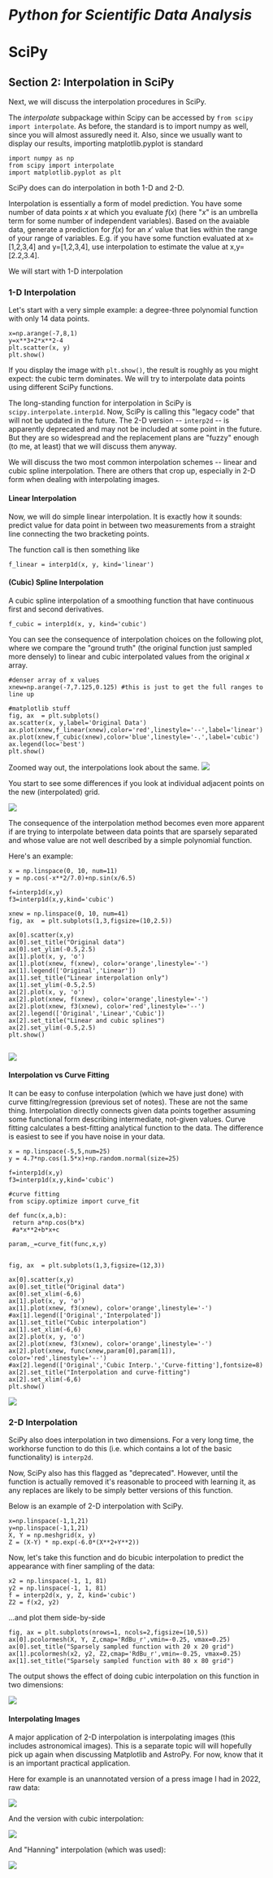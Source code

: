 # _Python for Scientific Data Analysis_

# SciPy

## Section 2: Interpolation in SciPy 

Next, we will discuss the interpolation procedures in SciPy.  

The _interpolate_ subpackage within Scipy can be accessed by ``from scipy import interpolate``.   As before, the standard is to import numpy as well, since you will almost assuredly need it.   Also, since we usually want to display our results, importing matplotlib.pyplot is standard

```
import numpy as np
from scipy import interpolate
import matplotlib.pyplot as plt
```

SciPy does can do interpolation in both 1-D and 2-D.

Interpolation is essentially a form of model prediction.   You have some number of data points $x$ at which you evaluate $f(x)$ (here "$x$" is an umbrella term for some number of independent variables).  Based on the avaiable data, generate a prediction for $f(x)$ for an $x'$ value that lies within the range of your range of variables.  E.g. if you have some function evaluated at x=[1,2,3,4] and y=[1,2,3,4], use interpolation to estimate the value at x,y=[2.2,3.4].

We will start with 1-D interpolation

### 1-D Interpolation

Let's start with a very simple example: a degree-three polynomial function with only 14 data points.

```
x=np.arange(-7,8,1)
y=x**3+2*x**2-4
plt.scatter(x, y)
plt.show()

```

If you display the image with ``plt.show()``, the result is roughly as you might expect: the cubic term dominates.  We will try to interpolate data points using different SciPy functions.

The long-standing function for interpolation in SciPy is ``scipy.interpolate.interp1d``.  Now, SciPy is calling this "legacy code" that will not be updated in the future.   The 2-D version -- ``interp2d`` -- is apparently deprecated and may not be included at some point in the future. But they are so widespread and the replacement plans are "fuzzy" enough (to me, at least) that we will discuss them anyway.    

We will discuss the two most common interpolation schemes -- linear and cubic spline interpolation.  There are others that crop up, especially in 2-D form when dealing with interpolating images.  


#### Linear Interpolation

Now, we will do simple linear interpolation.  It is exactly how it sounds: predict value for data point in between two measurements from a straight line connecting the two bracketing points.

The function call is then something like

```
f_linear = interp1d(x, y, kind='linear')
```

#### (Cubic) Spline Interpolation

A cubic spline interpolation of a smoothing function that have continuous first and second derivatives.


```
f_cubic = interp1d(x, y, kind='cubic')

```

You can see the consequence of interpolation choices on the following plot, where we compare the "ground truth" (the original function just sampled more densely) to linear and cubic interpolated values from the original $x$ array.

```
#denser array of x values
xnew=np.arange(-7,7.125,0.125) #this is just to get the full ranges to line up

#matplotlib stuff
fig, ax  = plt.subplots()
ax.scatter(x, y,label='Original Data')
ax.plot(xnew,f_linear(xnew),color='red',linestyle='--',label='linear')
ax.plot(xnew,f_cubic(xnew),color='blue',linestyle='-.',label='cubic')
ax.legend(loc='best')
plt.show()
```

Zoomed way out, the interpolations look about the same.
![](./figures/Figure_7a.png)


You start to see some differences if you look at individual adjacent points on the new (interpolated) grid.

![](./figures/Figure_7b.png)

The consequence of the interpolation method becomes even more apparent if are trying to interpolate between data points that are sparsely separated and whose value are not well described by a simple polynomial function.

 Here's an example:
 
```
x = np.linspace(0, 10, num=11)
y = np.cos(-x**2/7.0)+np.sin(x/6.5)

f=interp1d(x,y)
f3=interp1d(x,y,kind='cubic')

xnew = np.linspace(0, 10, num=41)
fig, ax  = plt.subplots(1,3,figsize=(10,2.5))

ax[0].scatter(x,y)
ax[0].set_title("Original data")
ax[0].set_ylim(-0.5,2.5)
ax[1].plot(x, y, 'o')
ax[1].plot(xnew, f(xnew), color='orange',linestyle='-')
ax[1].legend(['Original','Linear'])
ax[1].set_title("Linear interpolation only")
ax[1].set_ylim(-0.5,2.5)
ax[2].plot(x, y, 'o')
ax[2].plot(xnew, f(xnew), color='orange',linestyle='-')
ax[2].plot(xnew, f3(xnew), color='red',linestyle='--')
ax[2].legend(['Original','Linear','Cubic'])
ax[2].set_title("Linear and cubic splines")
ax[2].set_ylim(-0.5,2.5)
plt.show()
 
```
![](./figures/Figure_8.png)


#### Interpolation vs Curve Fitting

It can be easy to confuse interpolation (which we have just done) with curve fitting/regression (previous set of notes).   These are not the same thing.   Interpolation directly connects given data points together assuming some functional form describing intermediate, not-given values.   Curve fitting calculates a best-fitting analytical function to the data.  The difference is easiest to see if you have noise in your data.

```
x = np.linspace(-5,5,num=25)
y = 4.7*np.cos(1.5*x)+np.random.normal(size=25)

f=interp1d(x,y)
f3=interp1d(x,y,kind='cubic')

#curve fitting
from scipy.optimize import curve_fit

def func(x,a,b):
 return a*np.cos(b*x)
 #a*x**2+b*x+c

param,_=curve_fit(func,x,y)


fig, ax  = plt.subplots(1,3,figsize=(12,3))

ax[0].scatter(x,y)
ax[0].set_title("Original data")
ax[0].set_xlim(-6,6)
ax[1].plot(x, y, 'o')
ax[1].plot(xnew, f3(xnew), color='orange',linestyle='-')
#ax[1].legend(['Original','Interpolated'])
ax[1].set_title("Cubic interpolation")
ax[1].set_xlim(-6,6)
ax[2].plot(x, y, 'o')
ax[2].plot(xnew, f3(xnew), color='orange',linestyle='-')
ax[2].plot(xnew, func(xnew,param[0],param[1]), color='red',linestyle='--')
#ax[2].legend(['Original','Cubic Interp.','Curve-fitting'],fontsize=8)
ax[2].set_title("Interpolation and curve-fitting")
ax[2].set_xlim(-6,6)
plt.show()

```

![](./figures/Figure_9.png)


### 2-D Interpolation

SciPy also does interpolation in two dimensions.   For a very long time, the workhorse function to do this (i.e. which contains a lot of the basic functionality) is ``interp2d``.   

Now, SciPy also has this flagged as "deprecated".  However, until the function is actually removed it's reasonable to proceed with learning it, as any replaces are likely to be simply better versions of this function.

Below is an example of 2-D interpolation with SciPy.

```
x=np.linspace(-1,1,21)
y=np.linspace(-1,1,21)
X, Y = np.meshgrid(x, y)
Z = (X-Y) * np.exp(-6.0*(X**2+Y**2))
``` 

Now, let's take this function and do bicubic interpolation to predict the appearance with finer sampling of the data:

```
x2 = np.linspace(-1, 1, 81)
y2 = np.linspace(-1, 1, 81)
f = interp2d(x, y, Z, kind='cubic')
Z2 = f(x2, y2)

```

...and plot them side-by-side

```
fig, ax = plt.subplots(nrows=1, ncols=2,figsize=(10,5))
ax[0].pcolormesh(X, Y, Z,cmap='RdBu_r',vmin=-0.25, vmax=0.25)
ax[0].set_title("Sparsely sampled function with 20 x 20 grid")
ax[1].pcolormesh(x2, y2, Z2,cmap='RdBu_r',vmin=-0.25, vmax=0.25)
ax[1].set_title("Sparsely sampled function with 80 x 80 grid")

```

The output shows the effect of doing cubic interpolation on this function in two dimensions:

![](./figures/Figure_10.png)

#### Interpolating Images

A major application of 2-D interpolation is interpolating images (this includes astronomical images).  This is a separate topic will will hopefully pick up again when discussing Matplotlib and AstroPy.  For now, know that it is an important practical application.

Here for example is an unannotated version of a press image I had in 2022, raw data:

![](./files/abaurb_charis_press_square_noannot_v2nointerp.png)

And the version with cubic interpolation:

![](./files/abaurb_charis_press_square_noannot_v2cubic.png)

And "Hanning" interpolation (which was used):

![](./files/abaurb_charis_press_square_noannot_v2hanning.png)